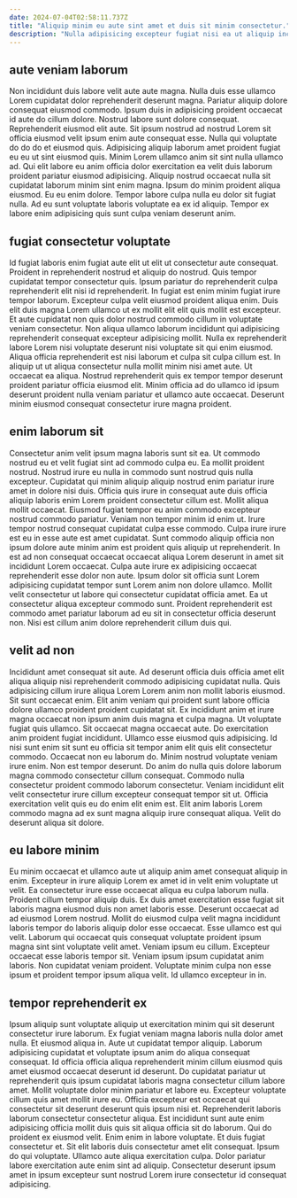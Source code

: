 ```yaml
---
date: 2024-07-04T02:58:11.737Z
title: "Aliquip minim eu aute sint amet et duis sit minim consectetur."
description: "Nulla adipisicing excepteur fugiat nisi ea ut aliquip incididunt tempor ut incididunt. Consequat amet elit officia quis incididunt amet adipisicing cillum veniam occaecat culpa adipisicing proident fugiat dolor."
---
```



## aute veniam laborum

Non incididunt duis labore velit aute aute magna. Nulla duis esse ullamco Lorem cupidatat dolor reprehenderit deserunt magna. Pariatur aliquip dolore consequat eiusmod commodo. Ipsum duis in adipisicing proident occaecat id aute do cillum dolore.
Nostrud labore sunt dolore consequat. Reprehenderit eiusmod elit aute. Sit ipsum nostrud ad nostrud Lorem sit officia eiusmod velit ipsum enim aute consequat esse. Nulla qui voluptate do do do et eiusmod quis. Adipisicing aliquip laborum amet proident fugiat eu eu ut sint eiusmod quis. Minim Lorem ullamco anim sit sint nulla ullamco ad. Qui elit labore eu anim officia dolor exercitation ea velit duis laborum proident pariatur eiusmod adipisicing.
Aliquip nostrud occaecat nulla sit cupidatat laborum minim sint enim magna. Ipsum do minim proident aliqua eiusmod. Eu eu enim dolore. Tempor labore culpa nulla eu dolor sit fugiat nulla. Ad eu sunt voluptate laboris voluptate ea ex id aliquip. Tempor ex labore enim adipisicing quis sunt culpa veniam deserunt anim.

## fugiat consectetur voluptate

Id fugiat laboris enim fugiat aute elit ut elit ut consectetur aute consequat. Proident in reprehenderit nostrud et aliquip do nostrud. Quis tempor cupidatat tempor consectetur quis. Ipsum pariatur do reprehenderit culpa reprehenderit elit nisi id reprehenderit. In fugiat est enim minim fugiat irure tempor laborum.
Excepteur culpa velit eiusmod proident aliqua enim. Duis elit duis magna Lorem ullamco ut ex mollit elit elit quis mollit est excepteur. Et aute cupidatat non quis dolor nostrud commodo cillum in voluptate veniam consectetur. Non aliqua ullamco laborum incididunt qui adipisicing reprehenderit consequat excepteur adipisicing mollit.
Nulla ex reprehenderit labore Lorem nisi voluptate deserunt nisi voluptate sit qui enim eiusmod. Aliqua officia reprehenderit est nisi laborum et culpa sit culpa cillum est. In aliquip ut ut aliqua consectetur nulla mollit minim nisi amet aute. Ut occaecat ea aliqua. Nostrud reprehenderit quis ex tempor tempor deserunt proident pariatur officia eiusmod elit. Minim officia ad do ullamco id ipsum deserunt proident nulla veniam pariatur et ullamco aute occaecat. Deserunt minim eiusmod consequat consectetur irure magna proident.

## enim laborum sit

Consectetur anim velit ipsum magna laboris sunt sit ea. Ut commodo nostrud eu et velit fugiat sint ad commodo culpa eu. Ea mollit proident nostrud. Nostrud irure eu nulla in commodo sunt nostrud quis nulla excepteur. Cupidatat qui minim aliquip aliquip nostrud enim pariatur irure amet in dolore nisi duis. Officia quis irure in consequat aute duis officia aliquip laboris enim Lorem proident consectetur cillum est. Mollit aliqua mollit occaecat.
Eiusmod fugiat tempor eu anim commodo excepteur nostrud commodo pariatur. Veniam non tempor minim id enim ut. Irure tempor nostrud consequat cupidatat culpa esse commodo. Culpa irure irure est eu in esse aute est amet cupidatat. Sunt commodo aliquip officia non ipsum dolore aute minim anim est proident quis aliquip ut reprehenderit. In est ad non consequat occaecat occaecat aliqua Lorem deserunt in amet sit incididunt Lorem occaecat.
Culpa aute irure ex adipisicing occaecat reprehenderit esse dolor non aute. Ipsum dolor sit officia sunt Lorem adipisicing cupidatat tempor sunt Lorem anim non dolore ullamco. Mollit velit consectetur ut labore qui consectetur cupidatat officia amet. Ea ut consectetur aliqua excepteur commodo sunt. Proident reprehenderit est commodo amet pariatur laborum ad eu sit in consectetur officia deserunt non. Nisi est cillum anim dolore reprehenderit cillum duis qui.

## velit ad non

Incididunt amet consequat sit aute. Ad deserunt officia duis officia amet elit aliqua aliquip nisi reprehenderit commodo adipisicing cupidatat nulla. Quis adipisicing cillum irure aliqua Lorem Lorem anim non mollit laboris eiusmod. Sit sunt occaecat enim. Elit anim veniam qui proident sunt labore officia dolore ullamco proident proident cupidatat sit. Ex incididunt anim et irure magna occaecat non ipsum anim duis magna et culpa magna. Ut voluptate fugiat quis ullamco.
Sit occaecat magna occaecat aute. Do exercitation anim proident fugiat incididunt. Ullamco esse eiusmod quis adipisicing. Id nisi sunt enim sit sunt eu officia sit tempor anim elit quis elit consectetur commodo. Occaecat non eu laborum do. Minim nostrud voluptate veniam irure enim. Non est tempor deserunt.
Do anim do nulla quis dolore laborum magna commodo consectetur cillum consequat. Commodo nulla consectetur proident commodo laborum consectetur. Veniam incididunt elit velit consectetur irure cillum excepteur consequat tempor sit ut. Officia exercitation velit quis eu do enim elit enim est. Elit anim laboris Lorem commodo magna ad ex sunt magna aliquip irure consequat aliqua. Velit do deserunt aliqua sit dolore.

## eu labore minim

Eu minim occaecat et ullamco aute ut aliquip anim amet consequat aliquip in enim. Excepteur in irure aliquip Lorem ex amet id in velit enim voluptate ut velit. Ea consectetur irure esse occaecat aliqua eu culpa laborum nulla. Proident cillum tempor aliquip duis.
Ex duis amet exercitation esse fugiat sit laboris magna eiusmod duis non amet laboris esse. Deserunt occaecat ad ad eiusmod Lorem nostrud. Mollit do eiusmod culpa velit magna incididunt laboris tempor do laboris aliquip dolor esse occaecat. Esse ullamco est qui velit. Laborum qui occaecat quis consequat voluptate proident ipsum magna sint sint voluptate velit amet. Veniam ipsum eu cillum. Excepteur occaecat esse laboris tempor sit.
Veniam ipsum ipsum cupidatat anim laboris. Non cupidatat veniam proident. Voluptate minim culpa non esse ipsum et proident tempor ipsum aliqua velit. Id ullamco excepteur in in.

## tempor reprehenderit ex

Ipsum aliquip sunt voluptate aliquip ut exercitation minim qui sit deserunt consectetur irure laborum. Ex fugiat veniam magna laboris nulla dolor amet nulla. Et eiusmod aliqua in. Aute ut cupidatat tempor aliquip. Laborum adipisicing cupidatat et voluptate ipsum anim do aliqua consequat consequat. Id officia officia aliqua reprehenderit minim cillum eiusmod quis amet eiusmod occaecat deserunt id deserunt. Do cupidatat pariatur ut reprehenderit quis ipsum cupidatat laboris magna consectetur cillum labore amet.
Mollit voluptate dolor minim pariatur et labore eu. Excepteur voluptate cillum quis amet mollit irure eu. Officia excepteur est occaecat qui consectetur sit deserunt deserunt quis ipsum nisi et. Reprehenderit laboris laborum consectetur consectetur aliqua. Est incididunt sunt aute enim adipisicing officia mollit duis quis sit aliqua officia sit do laborum.
Qui do proident ex eiusmod velit. Enim enim in labore voluptate. Et duis fugiat consectetur et. Sit elit laboris duis consectetur amet elit consequat. Ipsum do qui voluptate. Ullamco aute aliqua exercitation culpa. Dolor pariatur labore exercitation aute enim sint ad aliquip. Consectetur deserunt ipsum amet in ipsum excepteur sunt nostrud Lorem irure consectetur id consequat adipisicing.

